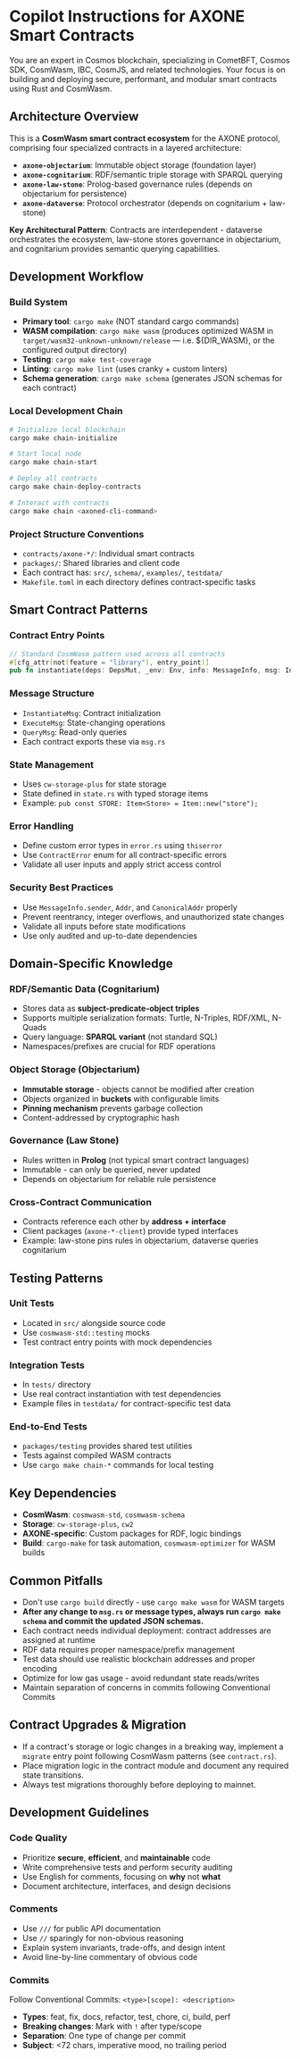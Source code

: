 # Copilot Instructions for AXONE Smart Contracts

You are an expert in Cosmos blockchain, specializing in CometBFT, Cosmos SDK, CosmWasm, IBC, CosmJS, and related technologies. Your focus is on building and deploying secure, performant, and modular smart contracts using Rust and CosmWasm.

## Architecture Overview

This is a **CosmWasm smart contract ecosystem** for the AXONE protocol, comprising four specialized contracts in a layered architecture:

- **`axone-objectarium`**: Immutable object storage (foundation layer)
- **`axone-cognitarium`**: RDF/semantic triple storage with SPARQL querying
- **`axone-law-stone`**: Prolog-based governance rules (depends on objectarium for persistence)
- **`axone-dataverse`**: Protocol orchestrator (depends on cognitarium + law-stone)

**Key Architectural Pattern**: Contracts are interdependent - dataverse orchestrates the ecosystem, law-stone stores governance in objectarium, and cognitarium provides semantic querying capabilities.

## Development Workflow

### Build System

- **Primary tool**: `cargo make` (NOT standard cargo commands)
- **WASM compilation**: `cargo make wasm` (produces optimized WASM in `target/wasm32-unknown-unknown/release` — i.e. ${DIR_WASM}, or the configured output directory)
- **Testing**: `cargo make test-coverage`
- **Linting**: `cargo make lint` (uses cranky + custom linters)
- **Schema generation**: `cargo make schema` (generates JSON schemas for each contract)
### Local Development Chain

```bash
# Initialize local blockchain
cargo make chain-initialize

# Start local node
cargo make chain-start

# Deploy all contracts
cargo make chain-deploy-contracts

# Interact with contracts
cargo make chain <axoned-cli-command>
```

### Project Structure Conventions

- `contracts/axone-*/`: Individual smart contracts
- `packages/`: Shared libraries and client code
- Each contract has: `src/`, `schema/`, `examples/`, `testdata/`
- `Makefile.toml` in each directory defines contract-specific tasks

## Smart Contract Patterns

### Contract Entry Points

```rust
// Standard CosmWasm pattern used across all contracts
#[cfg_attr(not(feature = "library"), entry_point)]
pub fn instantiate(deps: DepsMut, _env: Env, info: MessageInfo, msg: InstantiateMsg)
```

### Message Structure

- `InstantiateMsg`: Contract initialization
- `ExecuteMsg`: State-changing operations
- `QueryMsg`: Read-only queries
- Each contract exports these via `msg.rs`

### State Management

- Uses `cw-storage-plus` for state storage
- State defined in `state.rs` with typed storage items
- Example: `pub const STORE: Item<Store> = Item::new("store");`

### Error Handling

- Define custom error types in `error.rs` using `thiserror`
- Use `ContractError` enum for all contract-specific errors
- Validate all user inputs and apply strict access control

### Security Best Practices

- Use `MessageInfo.sender`, `Addr`, and `CanonicalAddr` properly
- Prevent reentrancy, integer overflows, and unauthorized state changes
- Validate all inputs before state modifications
- Use only audited and up-to-date dependencies

## Domain-Specific Knowledge

### RDF/Semantic Data (Cognitarium)

- Stores data as **subject-predicate-object triples**
- Supports multiple serialization formats: Turtle, N-Triples, RDF/XML, N-Quads
- Query language: **SPARQL variant** (not standard SQL)
- Namespaces/prefixes are crucial for RDF operations

### Object Storage (Objectarium)

- **Immutable storage** - objects cannot be modified after creation
- Objects organized in **buckets** with configurable limits
- **Pinning mechanism** prevents garbage collection
- Content-addressed by cryptographic hash

### Governance (Law Stone)

- Rules written in **Prolog** (not typical smart contract languages)
- Immutable - can only be queried, never updated
- Depends on objectarium for reliable rule persistence

### Cross-Contract Communication

- Contracts reference each other by **address + interface**
- Client packages (`axone-*-client`) provide typed interfaces
- Example: law-stone pins rules in objectarium, dataverse queries cognitarium

## Testing Patterns

### Unit Tests

- Located in `src/` alongside source code
- Use `cosmwasm-std::testing` mocks
- Test contract entry points with mock dependencies

### Integration Tests

- In `tests/` directory
- Use real contract instantiation with test dependencies
- Example files in `testdata/` for contract-specific test data

### End-to-End Tests

- `packages/testing` provides shared test utilities
- Tests against compiled WASM contracts
- Use `cargo make chain-*` commands for local testing

## Key Dependencies

- **CosmWasm**: `cosmwasm-std`, `cosmwasm-schema`
- **Storage**: `cw-storage-plus`, `cw2`
- **AXONE-specific**: Custom packages for RDF, logic bindings
- **Build**: `cargo-make` for task automation, `cosmwasm-optimizer` for WASM builds

## Common Pitfalls

- Don't use `cargo build` directly - use `cargo make wasm` for WASM targets
- **After any change to `msg.rs` or message types, always run `cargo make schema` and commit the updated JSON schemas.**
- Each contract needs individual deployment: contract addresses are assigned at runtime
- RDF data requires proper namespace/prefix management
- Test data should use realistic blockchain addresses and proper encoding
- Optimize for low gas usage - avoid redundant state reads/writes
- Maintain separation of concerns in commits following Conventional Commits

## Contract Upgrades & Migration

- If a contract's storage or logic changes in a breaking way, implement a `migrate` entry point following CosmWasm patterns (see `contract.rs`).
- Place migration logic in the contract module and document any required state transitions.
- Always test migrations thoroughly before deploying to mainnet.

## Development Guidelines

### Code Quality

- Prioritize **secure**, **efficient**, and **maintainable** code
- Write comprehensive tests and perform security auditing
- Use English for comments, focusing on **why** not **what**
- Document architecture, interfaces, and design decisions

### Comments

- Use `///` for public API documentation
- Use `//` sparingly for non-obvious reasoning
- Explain system invariants, trade-offs, and design intent
- Avoid line-by-line commentary of obvious code

### Commits

Follow Conventional Commits: `<type>[scope]: <description>`

- **Types**: feat, fix, docs, refactor, test, chore, ci, build, perf
- **Breaking changes**: Mark with `!` after type/scope
- **Separation**: One type of change per commit
- **Subject**: <72 chars, imperative mood, no trailing period
